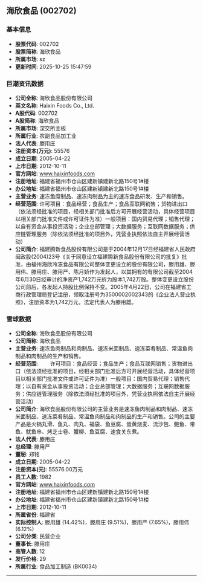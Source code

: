 ## 海欣食品 (002702)

### 基本信息

- **股票代码**: 002702
- **股票简称**: 海欣食品
- **所属市场**: sz
- **更新时间**: 2025-10-25 15:47:59

### 巨潮资讯数据

- **公司全称**: 海欣食品股份有限公司
- **英文名称**: Haixin Foods Co., Ltd.
- **A股代码**: 002702
- **A股简称**: 海欣食品
- **所属市场**: 深交所主板
- **所属行业**: 农副食品加工业
- **法人代表**: 滕用庄
- **注册资本(万元)**: 55576
- **成立日期**: 2005-04-22
- **上市日期**: 2012-10-11
- **官方网站**: www.haixinfoods.com
- **注册地址**: 福建省福州市仓山区建新镇建新北路150号1#楼
- **办公地址**: 福建省福州市仓山区建新镇建新北路150号1#楼
- **主营业务**: 速冻鱼糜制品、速冻肉制品为主的速冻食品研发、生产和销售。
- **经营范围**: 许可项目：食品经营；食品生产；食品互联网销售；货物进出口（依法须经批准的项目，经相关部门批准后方可开展经营活动，具体经营项目以相关部门批准文件或许可证件为准）一般项目：国内贸易代理；销售代理；以自有资金从事投资活动；企业总部管理；大数据服务；互联网数据服务；供应链管理服务（除依法须经批准的项目外，凭营业执照依法自主开展经营活动）
- **公司简介**: 福建腾新食品股份有限公司是于2004年12月17日经福建省人民政府闽政股(2004)23号《关于同意设立福建腾新食品股份有限公司的批复》批准，由福州海欣冷冻食品有限公司整体变更设立的股份有限公司，滕用雄、滕用伟、滕用庄、滕用严、陈月娇作为发起人，以其拥有的有限公司截至2004年6月30日经审计的净资产1,742万元折为股本1,742万股。整体变更设立股份公司前后，各发起人持股比例保持不变。2005年4月22日，公司在福建省工商行政管理局登记注册，领取注册号为3500002002343的《企业法人营业执照》，注册资本为1,742万元，法定代表人为滕用雄。

### 雪球数据

- **公司全称**: 海欣食品股份有限公司
- **公司简称**: 海欣食品
- **主营业务**: 速冻鱼肉制品和肉制品、速冻米面制品、速冻菜肴制品、常温鱼肉制品和肉制品的生产和销售。
- **经营范围**: 　　许可项目：食品经营；食品生产；食品互联网销售；货物进出口（依法须经批准的项目，经相关部门批准后方可开展经营活动，具体经营项目以相关部门批准文件或许可证件为准）一般项目：国内贸易代理；销售代理；以自有资金从事投资活动；企业总部管理；大数据服务；互联网数据服务；供应链管理服务（除依法须经批准的项目外，凭营业执照依法自主开展经营活动）
- **公司简介**: 海欣食品股份有限公司的主营业务是速冻鱼肉制品和肉制品、速冻米面制品、速冻菜肴制品、常温鱼肉制品和肉制品的生产和销售。公司的主要产品是火锅丸滑、鱼丸、肉丸、福袋、鱼豆腐、蛋黄烧麦、流沙包、鲍鱼、带鱼、鱿鱼串、烤芝士卷、蟹柳、鱼豆腐、速食关东煮。
- **法人代表**: 滕用庄
- **总经理**: 滕用严
- **董秘**: 郑铭
- **成立日期**: 2005-04-22
- **注册资本(元)**: 55576.00万元
- **员工人数**: 1982
- **官方网站**: www.haixinfoods.com
- **注册地址**: 福建省福州市仓山区建新镇建新北路150号1#楼
- **办公地址**: 福建省福州市仓山区建新镇建新北路150号1#楼
- **上市日期**: 2012-10-11
- **所属省份**: 福建省
- **实际控制人**: 滕用雄 (14.42%)，滕用庄 (9.51%)，滕用严 (7.65%)，滕用伟 (6.12%)
- **公司分类**: 民营企业
- **董事长**: 滕用庄
- **高管人数**: 12
- **发行价格**: 29
- **所属行业**: 食品加工制造 (BK0034)

---